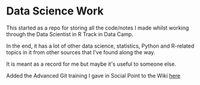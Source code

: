# Data Science Work

This started as a repo for storing all the code/notes I made whilst working through the Data Scientist in R Track in Data Camp.

In the end, it has a lot of other data science, statistics, Python and R-related topics in it from other sources that I've found along the way.

It is meant as a record for me but maybe it's useful to someone else.

Added the Advanced Git training I gave in Social Point to the Wiki [here](https://github.com/sp-anna-jones/DataScienceWork/wiki/Git-Advanced-Wiki)

